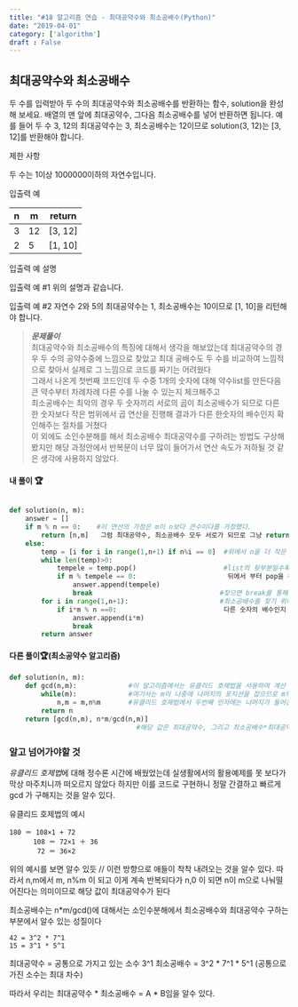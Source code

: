 ```yaml
---
title: "#18 알고리즘 연습 - 최대공약수와 최소공배수(Python)"
date: "2019-04-01"
category: ['algorithm']
draft : False
---
```


## 최대공약수와 최소공배수

두 수를 입력받아 두 수의 최대공약수와 최소공배수를 반환하는 함수, solution을 완성해 보세요.
배열의 맨 앞에 최대공약수, 그다음 최소공배수를 넣어 반환하면 됩니다. 
예를 들어 두 수 3, 12의 최대공약수는 3, 최소공배수는 12이므로 
solution(3, 12)는 [3, 12]를 반환해야 합니다.


제한 사항

두 수는 1이상 1000000이하의 자연수입니다.


입출력 예

|n|	m|	return|
|-|-|-|
|3|	12|	[3, 12]|
|2|	5|	[1, 10]|


입출력 예 설명

입출력 예 #1
위의 설명과 같습니다.

입출력 예 #2
자연수 2와 5의 최대공약수는 1, 최소공배수는 10이므로 [1, 10]을 리턴해야 합니다.



>__*문제풀이*__   
최대공약수와 최소공배수의 특징에 대해서 생각을 해보았는데
최대공약수의 경우 두 수의 공약수중에 느낌으로 찾았고 최대 공배수도 두 수를 비교하여 느낌적으로 찾아서 실제로 그 느낌으로 코드를 짜기는 어려웠다   
그래서 나온게 첫번째 코드인데
두 수중 1개의 숫자에 대해 약수list를 만든다음 큰 약수부터 차례차례 다른 수를 나눌 수 있는지 체크해주고   
최소공배수는 최악의 경우 두 숫자끼리 서로의 곱이 최소공배수가 되므로
다른 한 숫자보다 작은 범위에서 곱 연산을 진행해 결과가 다른 한숫자의 배수인지 확인해주는 절차를 거쳤다   
이 외에도
소인수분해를 해서 최소공배수 최대공약수를 구하려는 방법도 구상해봤지만 해당 과정안에서 반복문이 너무 많이 들어가서 연산 속도가 저하될 것 같은 생각에 사용하지 않았다.


#### 내 풀이 🏆
```python

def solution(n, m):
    answer = []
    if m % n == 0:    #이 연산의 가정은 m이 n보다 큰수이다를 가정했다.
        return [n,m]   그럼 최대공약수, 최소공배수 모두 서로가 되므로 그냥 return
    else:
        temp = [i for i in range(1,n+1) if n%i == 0]  #위에서 n을 더 작은 숫자로 가정했으니 n의 약수들의 list를 만든다
        while len(temp)>0:                            
            tempele = temp.pop()                      #list의 뒷부분일수록 큰 약수가 위치해 있으므로 최.대 공약수를 찾기위해서는 
            if m % tempele == 0:                       뒤에서 부터 pop을 해준다
                answer.append(tempele)
                break                                #찾으면 break를 통해서 반복문을 탈출
        for i in range(1,n+1):                       #최소공배수를 찾기 위해서 다른 숫자보다 작은 자연수들을 차례차례 곱해서 결과가 
            if i*m % n ==0:                           다른 숫자의 배수인지 확인해준다
                answer.append(i*m)
                break
        return answer
```

#### 다른 풀이🏆(최소공약수 알고리즘)
```python
def solution(n, m):
    def gcd(n,m):             #이 알고리즘에서는 유클리드 호제법을 사용하여 계산
        while(m):             #여기서는 m이 나중에 나머지의 포지션을 잡으므로 m의 유무에 따라 반복을 설정해주자
            n,m = m,n%m       #유클리드 호제법에서 두번째 인자에는 나머지가 들어간다
        return n
    return [gcd(n,m), n*m/gcd(n,m)]     
                                #해당 값은 최대공약수, 그리고 최소공배수*최대공약수가 n*m임을 이용해줬다
```


### 알고 넘어가야할 것

*유클리드 호제법*에 대해 정수론 시간에 배웠었는데 실생활에서의 활용예제를 못 보다가 막상 마주치니까 떠오르지 않았다
하지만 이를 코드로 구현하니 정말 간결하고 빠르게 gcd 가 구해지는 것을 알수 있다.


유클리드 호제법의 예시
~~~
180 ＝ 108×1 + 72
      108 ＝ 72×1 ＋ 36
       72 ＝ 36×2
~~~
위의 예시를 보면 알수 있듯 // 이런 방향으로 애들이 착착 내려오는 것을 알수 있다. 따라서 n,m에서 m, n%m 이 되고 이게 계속 반복되다가 n,0 이 되면 n이 m으로 나눠떨어진다는 의미이므로 해당 값이 최대공약수가 된다

최소공배수는 n*m/gcd()에 대해서는 소인수분해에서 최소공배수와 최대공약수 구하는 부분에서 알수 있는 성질이다
~~~
42 = 3^2 * 7^1
15 = 3^1 * 5^1
~~~
최대공약수 = 공통으로 가지고 있는 소수 3^1
최소공배수 = 3^2 * 7^1 * 5^1 (공통으로 가진 소수는 최대 차수)

따라서 우리는 최대공약수 * 최소공배수 = A * B임을 알수 있다.